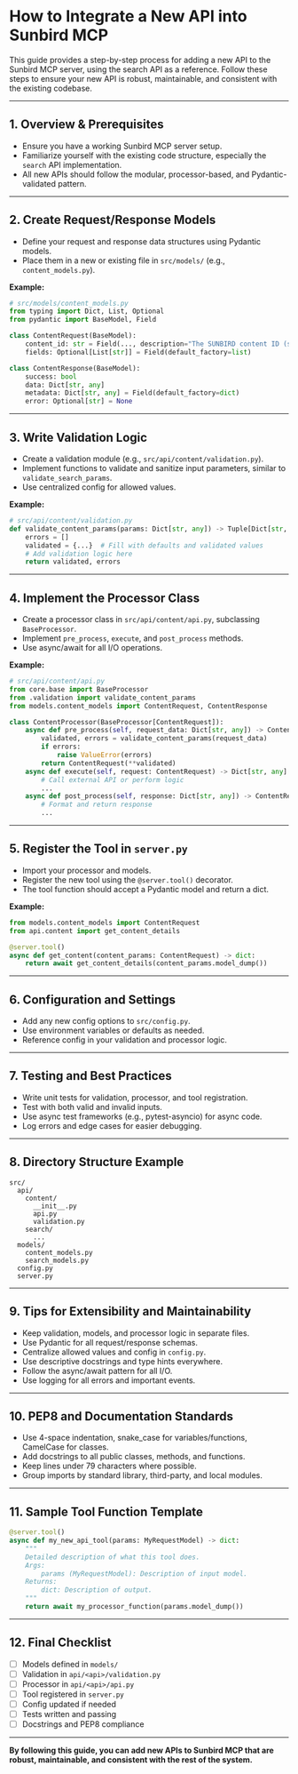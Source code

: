# How to Integrate a New API into Sunbird MCP

This guide provides a step-by-step process for adding a new API to the Sunbird MCP server, using the search API as a reference. Follow these steps to ensure your new API is robust, maintainable, and consistent with the existing codebase.

---

## 1. **Overview & Prerequisites**
- Ensure you have a working Sunbird MCP server setup.
- Familiarize yourself with the existing code structure, especially the `search` API implementation.
- All new APIs should follow the modular, processor-based, and Pydantic-validated pattern.

---

## 2. **Create Request/Response Models**
- Define your request and response data structures using Pydantic models.
- Place them in a new or existing file in `src/models/` (e.g., `content_models.py`).

**Example:**
```python
# src/models/content_models.py
from typing import Dict, List, Optional
from pydantic import BaseModel, Field

class ContentRequest(BaseModel):
    content_id: str = Field(..., description="The SUNBIRD content ID (starts with 'do_')")
    fields: Optional[List[str]] = Field(default_factory=list)

class ContentResponse(BaseModel):
    success: bool
    data: Dict[str, any]
    metadata: Dict[str, any] = Field(default_factory=dict)
    error: Optional[str] = None
```

---

## 3. **Write Validation Logic**
- Create a validation module (e.g., `src/api/content/validation.py`).
- Implement functions to validate and sanitize input parameters, similar to `validate_search_params`.
- Use centralized config for allowed values.

**Example:**
```python
# src/api/content/validation.py
def validate_content_params(params: Dict[str, any]) -> Tuple[Dict[str, any], List[str]]:
    errors = []
    validated = {...}  # Fill with defaults and validated values
    # Add validation logic here
    return validated, errors
```

---

## 4. **Implement the Processor Class**
- Create a processor class in `src/api/content/api.py`, subclassing `BaseProcessor`.
- Implement `pre_process`, `execute`, and `post_process` methods.
- Use async/await for all I/O operations.

**Example:**
```python
# src/api/content/api.py
from core.base import BaseProcessor
from .validation import validate_content_params
from models.content_models import ContentRequest, ContentResponse

class ContentProcessor(BaseProcessor[ContentRequest]):
    async def pre_process(self, request_data: Dict[str, any]) -> ContentRequest:
        validated, errors = validate_content_params(request_data)
        if errors:
            raise ValueError(errors)
        return ContentRequest(**validated)
    async def execute(self, request: ContentRequest) -> Dict[str, any]:
        # Call external API or perform logic
        ...
    async def post_process(self, response: Dict[str, any]) -> ContentResponse:
        # Format and return response
        ...
```

---

## 5. **Register the Tool in `server.py`**
- Import your processor and models.
- Register the new tool using the `@server.tool()` decorator.
- The tool function should accept a Pydantic model and return a dict.

**Example:**
```python
from models.content_models import ContentRequest
from api.content import get_content_details

@server.tool()
async def get_content(content_params: ContentRequest) -> dict:
    return await get_content_details(content_params.model_dump())
```

---

## 6. **Configuration and Settings**
- Add any new config options to `src/config.py`.
- Use environment variables or defaults as needed.
- Reference config in your validation and processor logic.

---

## 7. **Testing and Best Practices**
- Write unit tests for validation, processor, and tool registration.
- Test with both valid and invalid inputs.
- Use async test frameworks (e.g., pytest-asyncio) for async code.
- Log errors and edge cases for easier debugging.

---

## 8. **Directory Structure Example**
```
src/
  api/
    content/
      __init__.py
      api.py
      validation.py
    search/
      ...
  models/
    content_models.py
    search_models.py
  config.py
  server.py
```

---

## 9. **Tips for Extensibility and Maintainability**
- Keep validation, models, and processor logic in separate files.
- Use Pydantic for all request/response schemas.
- Centralize allowed values and config in `config.py`.
- Use descriptive docstrings and type hints everywhere.
- Follow the async/await pattern for all I/O.
- Use logging for all errors and important events.

---

## 10. **PEP8 and Documentation Standards**
- Use 4-space indentation, snake_case for variables/functions, CamelCase for classes.
- Add docstrings to all public classes, methods, and functions.
- Keep lines under 79 characters where possible.
- Group imports by standard library, third-party, and local modules.

---

## 11. **Sample Tool Function Template**
```python
@server.tool()
async def my_new_api_tool(params: MyRequestModel) -> dict:
    """
    Detailed description of what this tool does.
    Args:
        params (MyRequestModel): Description of input model.
    Returns:
        dict: Description of output.
    """
    return await my_processor_function(params.model_dump())
```

---

## 12. **Final Checklist**
- [ ] Models defined in `models/`
- [ ] Validation in `api/<api>/validation.py`
- [ ] Processor in `api/<api>/api.py`
- [ ] Tool registered in `server.py`
- [ ] Config updated if needed
- [ ] Tests written and passing
- [ ] Docstrings and PEP8 compliance

---

**By following this guide, you can add new APIs to Sunbird MCP that are robust, maintainable, and consistent with the rest of the system.** 